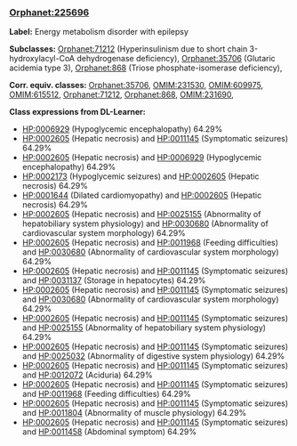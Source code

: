 
### [Orphanet:225696](http://www.orpha.net/ORDO/Orphanet_225696)
**Label:** Energy metabolism disorder with epilepsy

**Subclasses:** [Orphanet:71212](http://www.orpha.net/ORDO/Orphanet_71212) (Hyperinsulinism due to short chain 3-hydroxylacyl-CoA dehydrogenase deficiency), [Orphanet:35706](http://www.orpha.net/ORDO/Orphanet_35706) (Glutaric acidemia type 3), [Orphanet:868](http://www.orpha.net/ORDO/Orphanet_868) (Triose phosphate-isomerase deficiency), 

**Corr. equiv. classes:** [Orphanet:35706](http://www.orpha.net/ORDO/Orphanet_35706), [OMIM:231530](http://purl.obolibrary.org/obo/OMIM_231530), [OMIM:609975](http://purl.obolibrary.org/obo/OMIM_609975), [OMIM:615512](http://purl.obolibrary.org/obo/OMIM_615512), [Orphanet:71212](http://www.orpha.net/ORDO/Orphanet_71212), [Orphanet:868](http://www.orpha.net/ORDO/Orphanet_868), [OMIM:231690](http://purl.obolibrary.org/obo/OMIM_231690), 

**Class expressions from DL-Learner:**

- [HP:0006929](http://purl.obolibrary.org/obo/HP_0006929) (Hypoglycemic encephalopathy) 64.29%
- [HP:0002605](http://purl.obolibrary.org/obo/HP_0002605) (Hepatic necrosis) and [HP:0011145](http://purl.obolibrary.org/obo/HP_0011145) (Symptomatic seizures) 64.29%
- [HP:0002605](http://purl.obolibrary.org/obo/HP_0002605) (Hepatic necrosis) and [HP:0006929](http://purl.obolibrary.org/obo/HP_0006929) (Hypoglycemic encephalopathy) 64.29%
- [HP:0002173](http://purl.obolibrary.org/obo/HP_0002173) (Hypoglycemic seizures) and [HP:0002605](http://purl.obolibrary.org/obo/HP_0002605) (Hepatic necrosis) 64.29%
- [HP:0001644](http://purl.obolibrary.org/obo/HP_0001644) (Dilated cardiomyopathy) and [HP:0002605](http://purl.obolibrary.org/obo/HP_0002605) (Hepatic necrosis) 64.29%
- [HP:0002605](http://purl.obolibrary.org/obo/HP_0002605) (Hepatic necrosis) and [HP:0025155](http://purl.obolibrary.org/obo/HP_0025155) (Abnormality of hepatobiliary system physiology) and [HP:0030680](http://purl.obolibrary.org/obo/HP_0030680) (Abnormality of cardiovascular system morphology) 64.29%
- [HP:0002605](http://purl.obolibrary.org/obo/HP_0002605) (Hepatic necrosis) and [HP:0011968](http://purl.obolibrary.org/obo/HP_0011968) (Feeding difficulties) and [HP:0030680](http://purl.obolibrary.org/obo/HP_0030680) (Abnormality of cardiovascular system morphology) 64.29%
- [HP:0002605](http://purl.obolibrary.org/obo/HP_0002605) (Hepatic necrosis) and [HP:0011145](http://purl.obolibrary.org/obo/HP_0011145) (Symptomatic seizures) and [HP:0031137](http://purl.obolibrary.org/obo/HP_0031137) (Storage in hepatocytes) 64.29%
- [HP:0002605](http://purl.obolibrary.org/obo/HP_0002605) (Hepatic necrosis) and [HP:0011145](http://purl.obolibrary.org/obo/HP_0011145) (Symptomatic seizures) and [HP:0030680](http://purl.obolibrary.org/obo/HP_0030680) (Abnormality of cardiovascular system morphology) 64.29%
- [HP:0002605](http://purl.obolibrary.org/obo/HP_0002605) (Hepatic necrosis) and [HP:0011145](http://purl.obolibrary.org/obo/HP_0011145) (Symptomatic seizures) and [HP:0025155](http://purl.obolibrary.org/obo/HP_0025155) (Abnormality of hepatobiliary system physiology) 64.29%
- [HP:0002605](http://purl.obolibrary.org/obo/HP_0002605) (Hepatic necrosis) and [HP:0011145](http://purl.obolibrary.org/obo/HP_0011145) (Symptomatic seizures) and [HP:0025032](http://purl.obolibrary.org/obo/HP_0025032) (Abnormality of digestive system physiology) 64.29%
- [HP:0002605](http://purl.obolibrary.org/obo/HP_0002605) (Hepatic necrosis) and [HP:0011145](http://purl.obolibrary.org/obo/HP_0011145) (Symptomatic seizures) and [HP:0012072](http://purl.obolibrary.org/obo/HP_0012072) (Aciduria) 64.29%
- [HP:0002605](http://purl.obolibrary.org/obo/HP_0002605) (Hepatic necrosis) and [HP:0011145](http://purl.obolibrary.org/obo/HP_0011145) (Symptomatic seizures) and [HP:0011968](http://purl.obolibrary.org/obo/HP_0011968) (Feeding difficulties) 64.29%
- [HP:0002605](http://purl.obolibrary.org/obo/HP_0002605) (Hepatic necrosis) and [HP:0011145](http://purl.obolibrary.org/obo/HP_0011145) (Symptomatic seizures) and [HP:0011804](http://purl.obolibrary.org/obo/HP_0011804) (Abnormality of muscle physiology) 64.29%
- [HP:0002605](http://purl.obolibrary.org/obo/HP_0002605) (Hepatic necrosis) and [HP:0011145](http://purl.obolibrary.org/obo/HP_0011145) (Symptomatic seizures) and [HP:0011458](http://purl.obolibrary.org/obo/HP_0011458) (Abdominal symptom) 64.29%



